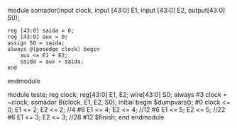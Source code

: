 module somador(input clock,
	input [43:0] E1,
	input [43:0] E2,
	output[43:0] S0);

	reg [43:0] saida = 0;
	reg [43:0] aux = 0;
 	assign S0 = saida;
	always @(posedge clock) begin
		aux <= E1 + E2;
		saida = aux + saida;
	end
endmodule

module teste;
	reg clock;
	reg[43:0] E1, E2;
	wire[43:0] S0;
	always #3 clock = ~clock;
	somador B(clock, E1, E2, S0);
	initial begin
		$dumpvars();
		#0 clock <= 0;
		E1 <= 2;
		E2 <= 2;
		//4
		#6
		E1 <= 4;
		E2 <= 4;
		//12
		#6
		E1 <= 5;
		E2 <= 5;
		//22
		#6
		E1 <= 3;
		E2 <= 3;
		//28
		#12
		$finish;
	end
endmodule
